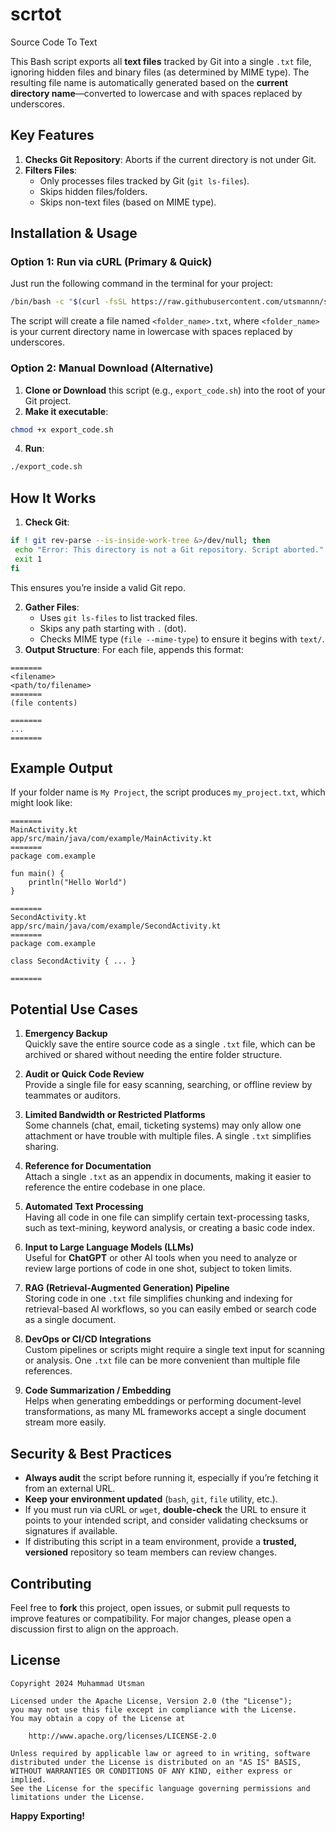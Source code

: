 # scrtot
Source Code To Text

This Bash script exports all **text files** tracked by Git into a single `.txt` file, ignoring hidden files and binary files (as determined by MIME type). The resulting file name is automatically generated based on the **current directory name**—converted to lowercase and with spaces replaced by underscores.

## Key Features
1. **Checks Git Repository**: Aborts if the current directory is not under Git.
2. **Filters Files**:
   - Only processes files tracked by Git (`git ls-files`).
   - Skips hidden files/folders.
   - Skips non-text files (based on MIME type).

## Installation & Usage

### Option 1: Run via cURL (Primary & Quick)
Just run the following command in the terminal for your project:

```bash
/bin/bash -c "$(curl -fsSL https://raw.githubusercontent.com/utsmannn/srctot/main/srctot.sh)"
```

The script will create a file named `<folder_name>.txt`, where `<folder_name>` is your current directory name in lowercase with spaces replaced by underscores.

### Option 2: Manual Download (Alternative)
1. **Clone or Download** this script (e.g., `export_code.sh`) into the root of your Git project.
2. **Make it executable**:
   
```bash
chmod +x export_code.sh
```
   
4. **Run**:
   
```bash
./export_code.sh
```



## How It Works

1. **Check Git**:
   
```bash
if ! git rev-parse --is-inside-work-tree &>/dev/null; then
 echo "Error: This directory is not a Git repository. Script aborted."
 exit 1
fi
```
 
   This ensures you’re inside a valid Git repo.
   
2. **Gather Files**:
   - Uses `git ls-files` to list tracked files.
   - Skips any path starting with `.` (dot).
   - Checks MIME type (`file --mime-type`) to ensure it begins with `text/`.
3. **Output Structure**:
   For each file, appends this format:
   
```
=======
<filename>
<path/to/filename>
=======
(file contents)

=======
...
=======
```

## Example Output

If your folder name is `My Project`, the script produces `my_project.txt`, which might look like:

```
=======
MainActivity.kt
app/src/main/java/com/example/MainActivity.kt
=======
package com.example

fun main() {
    println("Hello World")
}

=======
SecondActivity.kt
app/src/main/java/com/example/SecondActivity.kt
=======
package com.example

class SecondActivity { ... }

=======
```

## Potential Use Cases

1. **Emergency Backup**  
Quickly save the entire source code as a single `.txt` file, which can be archived or shared without needing the entire folder structure.

2. **Audit or Quick Code Review**  
Provide a single file for easy scanning, searching, or offline review by teammates or auditors.

3. **Limited Bandwidth or Restricted Platforms**  
Some channels (chat, email, ticketing systems) may only allow one attachment or have trouble with multiple files. A single `.txt` simplifies sharing.

4. **Reference for Documentation**  
Attach a single `.txt` as an appendix in documents, making it easier to reference the entire codebase in one place.

5. **Automated Text Processing**  
Having all code in one file can simplify certain text-processing tasks, such as text-mining, keyword analysis, or creating a basic code index.

6. **Input to Large Language Models (LLMs)**  
Useful for **ChatGPT** or other AI tools when you need to analyze or review large portions of code in one shot, subject to token limits.

7. **RAG (Retrieval-Augmented Generation) Pipeline**  
Storing code in one `.txt` file simplifies chunking and indexing for retrieval-based AI workflows, so you can easily embed or search code as a single document.

8. **DevOps or CI/CD Integrations**  
Custom pipelines or scripts might require a single text input for scanning or analysis. One `.txt` file can be more convenient than multiple file references.

9. **Code Summarization / Embedding**  
Helps when generating embeddings or performing document-level transformations, as many ML frameworks accept a single document stream more easily.

## Security & Best Practices
- **Always audit** the script before running it, especially if you’re fetching it from an external URL.  
- **Keep your environment updated** (`bash`, `git`, `file` utility, etc.).  
- If you must run via cURL or `wget`, **double-check** the URL to ensure it points to your intended script, and consider validating checksums or signatures if available.  
- If distributing this script in a team environment, provide a **trusted, versioned** repository so team members can review changes.

## Contributing
Feel free to **fork** this project, open issues, or submit pull requests to improve features or compatibility. For major changes, please open a discussion first to align on the approach.

## License
```
Copyright 2024 Muhammad Utsman

Licensed under the Apache License, Version 2.0 (the "License");
you may not use this file except in compliance with the License.
You may obtain a copy of the License at

    http://www.apache.org/licenses/LICENSE-2.0

Unless required by applicable law or agreed to in writing, software
distributed under the License is distributed on an "AS IS" BASIS,
WITHOUT WARRANTIES OR CONDITIONS OF ANY KIND, either express or implied.
See the License for the specific language governing permissions and
limitations under the License.
```

**Happy Exporting!**